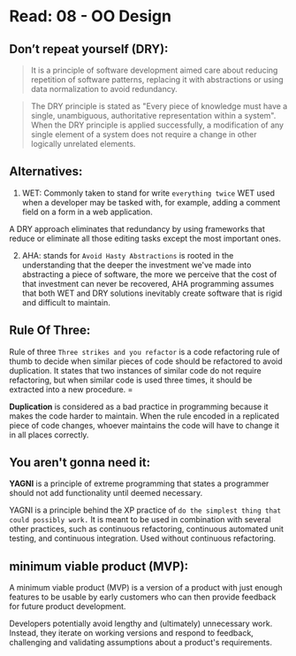 # Read: 08 - OO Design

## Don’t repeat yourself (DRY):

> It is a principle of software development aimed care about reducing repetition of software patterns, replacing it with abstractions or using data normalization to avoid redundancy.

> The DRY principle is stated as "Every piece of knowledge must have a single, unambiguous, authoritative representation within a system".
When the DRY principle is applied successfully, a modification of any single element of a system does not require a change in other logically unrelated elements.

## Alternatives:
1. WET: Commonly taken to stand for write `everything twice` WET used when a developer may be tasked with, for example, adding a comment field on a form in a web application.

A DRY approach eliminates that redundancy by using frameworks that reduce or eliminate all those editing tasks except the most important ones.

2. AHA: stands for `Avoid Hasty Abstractions` is rooted in the understanding that the deeper the investment we've made into abstracting a piece of software, the more we perceive that the cost of that investment can never be recovered, AHA programming assumes that both WET and DRY solutions inevitably create software that is rigid and difficult to maintain. 

## Rule Of Three:
Rule of three `Three strikes and you refactor` is a code refactoring rule of thumb to decide when similar pieces of code should be refactored to avoid duplication. It states that two instances of similar code do not require refactoring, but when similar code is used three times, it should be extracted into a new procedure. =

**Duplication** is considered as a bad practice in programming because it makes the code harder to maintain. When the rule encoded in a replicated piece of code changes, whoever maintains the code will have to change it in all places correctly.

## You aren't gonna need it:
**YAGNI** is a principle of extreme programming that states a programmer should not add functionality until deemed necessary.

YAGNI is a principle behind the XP practice of `do the simplest thing that could possibly work.`  It is meant to be used in combination with several other practices, such as continuous refactoring, continuous automated unit testing, and continuous integration. Used without continuous refactoring.

## minimum viable product (MVP):
A minimum viable product (MVP) is a version of a product with just enough features to be usable by early customers who can then provide feedback for future product development.

Developers potentially avoid lengthy and (ultimately) unnecessary work. Instead, they iterate on working versions and respond to feedback, challenging and validating assumptions about a product's requirements.

